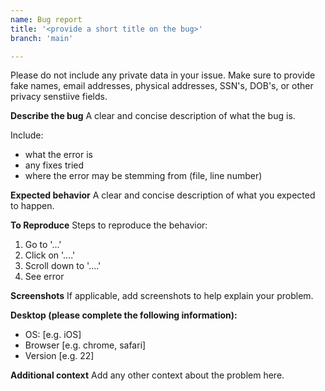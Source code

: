 ```yaml
---
name: Bug report
title: '<provide a short title on the bug>'
branch: 'main'

---
```

Please do not include any private data in your issue. Make sure to provide fake names, email addresses, physical addresses, SSN's, DOB's, or other privacy senstiive fields.

**Describe the bug**
A clear and concise description of what the bug is.<br>

Include:
- what the error is 
- any fixes tried
- where the error may be stemming from (file, line number)

**Expected behavior**
A clear and concise description of what you expected to happen.

**To Reproduce**
Steps to reproduce the behavior:
1. Go to '...'
2. Click on '....'
3. Scroll down to '....'
4. See error

**Screenshots**
If applicable, add screenshots to help explain your problem.

**Desktop (please complete the following information):**
 - OS: [e.g. iOS]
 - Browser [e.g. chrome, safari]
 - Version [e.g. 22]

**Additional context**
Add any other context about the problem here.
